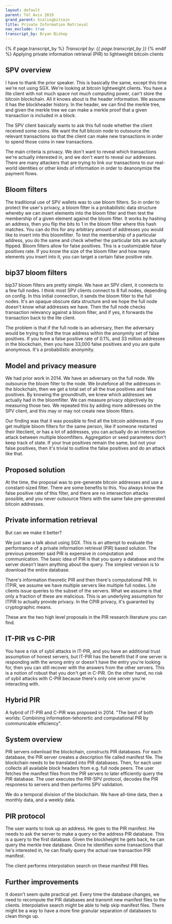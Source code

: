 ```yaml
---
layout: default
parent: Tel Aviv 2019
grand_parent: Scalingbitcoin
title: Private Information Retrieval
nav_exclude: true
transcript_by: Bryan Bishop
---
```


{% if page.transcript_by %} <i>Transcript by:
{{ page.transcript_by }}</i> {% endif %} Applying private information
retrieval (PIR) to lightweight bitcoin clients

## SPV overview

I have to thank the prior speaker. This is basically the same, except
this time we're not using SGX. We're looking at bitcoin lightweight
clients. You have a lite client with not much space not much computing
power, can't store the bitcoin blockchain. All it knows about is the
header information. We assume it has the blockheader history. In the
header, we can find the merkle tree, and given the merkle tree we can
make a merkle proof that a given transaction is included in a block.

The SPV client basically wants to ask this full node whether the client
received some coins. We want the full bitcoin node to outsource the
relevant transactions so that the client can make new transactions in
order to spend those coins in new transactions.

The main criteria is privacy. We don't want to reveal which transactions
we're actually interested in, and we don't want to reveal our addresses.
There are many attackers that are trying to link our transactions to our
real-world identities or other kinds of information in order to
deanonymize the payment flows.

## Bloom filters

The traditional use of SPV wallets was to use bloom filters. So in order
to protect the user's privacy, a bloom filter is a probabilistic data
structure whereby we can insert elements into the bloom filter and then
test the membership of a given element against the bloom filter. It
works by hashing an address, then you flip the bits to 1 in the bloom
filter where this hash matches. You can do this for any arbitrary amount
of addresses you would like to insert into this bloomfilter. To test the
membership of a particular address, you do the same and check whether
the particular bits are actually flipped. Bloom filters allow for false
positives. This is a customizable false positives rate. If you know the
size of the bloom filter and how many elements you insert into it, you
can target a certain false positive rate.

## bip37 bloom filters

bip37 bloom filters are pretty simple. We have an SPV client, it
connects to a few full nodes. I think most SPV clients connect to 8 full
nodes, depending on config. In this initial connection, it sends the
bloom filter to the full nodes. It's an opaque obscure data structure
and we hope the full node doesn't know what addresses we have. Then the
full node checks transaction relevancy against a bloom filter, and if
yes, it forwards the transaction back to the lite client.

The problem is that if the full node is an adversary, then the adversary
would be trying to find the true address within the anonymity set of
false positives. If you have a false positive rate of 0.1%, and 33
million addresses in the blockchain, then you have 33,000 false
positives and you are quite anonymous. It's a probabilistic anonymity.

## Model and privacy measure

We had prior work in 2014. We have an adversary on the full node. We
outsource the bloom filter to the node. We bruteforce all the addresses
in the blockchain, then we get a total set of all the true positives and
false positives. By knowing the groundtruth, we knew which addresses we
actually had in the bloomfilter. We can measure privacy objectively by
measuring those two. We repeated this by adding more addresses on the
SPV client, and this may or may not create new bloom filters.

Our finding was that it was possible to find all the bitcoin addresses.
If you get multiple bloom filters for the same person, like if someone
restarted their liteclient, or has a lot of addresses, you can actually
do an intersection attack between multiple bloomfilters. Aggregation or
seed parameters don't keep track of state. If your true positives remain
the same, but not your false positives, then it's trivial to outline the
false positives and do an attack like that.

## Proposed solution

At the time, the proposal was to pre-generate bitcoin addresses and use
a constant-sized filter. There are some benefits to this. You always
know the false positive rate of this filter, and there are no
intersection attacks possible, and you never outsource filters with the
same fake pre-generated bitcoin addresses.

## Private information retrieval

But can we make it better?

We just saw a talk about using SGX. This is an attempt to evaluate the
performance of a private information retrieval (PIR) based solution. The
previous presenter said PIR is expensive in computation and
communication. The basic idea of PIR is that you query a database and
the server doesn't learn anything about the query. The simplest version
is to download the entire database.

There's information theoretic PIR and then there's computational PIR. In
ITPIR, we assume we have multiple servers like multiple full nodes. Lite
clients issue queries to the subset of the servers. What we assume is
that only a fraction of these are malicious. This is an underlying
assumption for ITPIR to actually provide privacy. In the CPIR privacy,
it's guaranted by cryptographic means.

These are the two high level proposals in the PIR research literature
you can find.

## IT-PIR vs C-PIR

You have a risk of sybil attacks in IT-PIR, and you have an additional
trust assumption of honest servers, but IT-PIR has the benefit that if
one server is responding with the wrong entry or doesn't have the entry
you're looking for, then you can still recover with the answers from the
other servers. This is a notion of robust that you don't get in C-PIR.
On the other hand, no risk of sybil attacks with C-PIR because there's
only one server you're interacting with.

## Hybrid PIR

A hybrid of IT-PIR and C-PIR was proposed in 2014. "The best of both
worlds: Combining information-tehorertic and computational PIR by
communicable efficiency".

## System overview

PIR servers odwnload the blockchain, constructs PIR databases. For each
database, the PIR server creates a description file called manifest
file. The blockchain needs to be translated into PIR databases. Then,
for each user collects all available block headers from e.g. full node
peers. The user fetches the manifest files from the PIR servers to later
efficiently query the PIR database. The user executes the PIR-SPV
protocol, decodes the PIR responess to servers and then performs SPV
validation.

We do a temporal division of the blockchain. We have all-time data, then
a monthly data, and a weekly data.

## PIR protocol

The user wants to look up an address. He goes to the PIR manifest. He
needs to ask the server to make a query on the address PIR database.
This is a query to the first database. Given the blockheight he gets
back, he can query the merkle tree database. Once he identifies some
transactions that he's interested in, he can finally query the actual
raw transaction PIR manifest.

The client performs interpolation search on these manifest PIR files.

## Further improvements

It doesn't seem quite practical yet. Every time the database changes, we
need to recompute the PIR databases and transmit new manifest files to
the clients. Interpolative search might be able to help skip manifest
files. There might be a way to have a more fine granular separation of
databases to clean things up.
